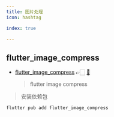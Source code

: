 ```yaml
---
title: 图片处理
icon: hashtag

index: true

---
```


<!-- more -->

## flutter_image_compress

- [flutter_image_compress](https://pub.dev/packages/flutter_image_compress) 👉🏻 [🐙](https://github.com/fluttercandies/flutter_image_compress)
    > flutter image compress

> 安装依赖包
```shell
flutter pub add flutter_image_compress
```